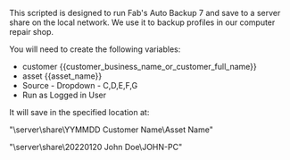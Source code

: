 This scripted is designed to run Fab's Auto Backup 7 and save to a server share on the local network. We use it to backup profiles in our computer repair shop.

You will need to create the following variables:
- customer {{customer_business_name_or_customer_full_name}}
- asset {{asset_name}}
- Source - Dropdown - C,D,E,F,G
- Run as Logged in User

It will save in the specified location at:

"\\server\share\YYMMDD Customer Name\Asset Name\"

"\\server\share\20220120 John Doe\JOHN-PC\"

